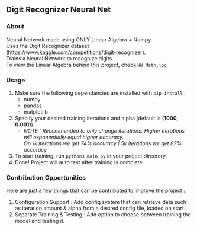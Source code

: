 ## Digit Recognizer Neural Net

### About
Neural Network made using ONLY Linear Algebra + Numpy.
<br/>Uses the Digit Recognizer dataset (https://www.kaggle.com/competitions/digit-recognizer).
<br/>Trains a Neural Network to recognize digits.
<br/>To view the Linear Algebra behind this project, check `NN Math.jpg`

### Usage
1. Make sure the following dependancies are installed with `pip install` :
    - numpy
    - pandas
    - matplotlib
2. Specify your desired training iterations and alpha (default is **(1000, 0.001)**).
    - *NOTE : Recommended to only change iterations. Higher iterations will exponentially equal higher accuracy. <br/>On 1k iterations we get 74% accuracy | 5k iterations we get 87% accuracy*
3. To start training, run `python3 main.py` in your project directory.
4. Done! Project will auto test after training is complete.


### Contribution Opportunities
Here are just a few things that can be contributed to improve the project :
1. Configuration Support : Add config system that can retrieve data such as iteration amount & alpha from a desired config file, loaded on start.
2. Separate Training & Testing : Add option to choose between training the model and testing it.
